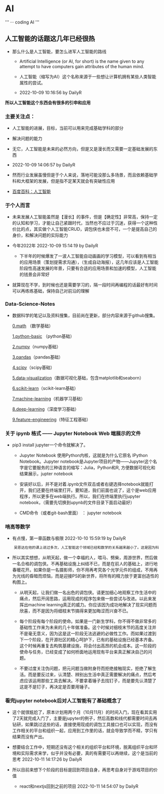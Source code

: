 # AI

'''
··· coding AI
'''

## 人工智能的话题这几年已经很热 

- 那么什么是人工智能，要怎么进军人工智能的路线

	- Artificial Intelligence (or AI, for short) is the name given to any attempt to have computers gain attributes of the human mind.

	- 人工智能（缩写为AI）这个名称来源于一些想让计算机拥有某些人类智能属性的尝试。

	- 2022-10-09 10:16:56 by DailyR

**所以人工智能这个东西会有很多的引申和应用**


### 主要关注点：

- 人工智能的进展，目标，当前可以用来完成基础学科的部分

- 解决问题的能力

- 无它，人工智能是未来的必然方向，但是又是漫长而又需要一定基础发展的东西

- 2022-10-09 14:06:57 by DailyR

- 然而行业发展虽慢但是于个人来说，落地可能没那么多场景，而且依赖基础学科和大框架的发展，但是指不定某天就会有突破性应用

- [百度百科：人工智能](https://baike.baidu.com/item/%E4%BA%BA%E5%B7%A5%E6%99%BA%E8%83%BD/9180?fromtitle=AI&fromid=25417&fr=aladdin)

### 于个人而言

- 未来发展人工智能虽然是【漫长】的事件，但是【确定性】非常高，保持一定的认知和学习，才能让自己紧跟时代，当然也不应过于沉迷，获得一个这种性价比的点，其实做个人工智能CRUD，调包侠也未尝不可，一个是提高自己的身价，和解决问题的实际能力

- 今年2022年 2022-10-09 15:14:19 by DailyR
	
	- 下半年的时候爆发了一波人工智能自动画画的学习模型，可以看到有相当的应用场景（策划提需求沟通），（生成自动海报），这几年应该是人工智能阶段性高速发展的年景，只要有合适的应用场景和加速的模型，人工智能的钱景会非常好

- 就算现在不学，到时候也还是需要学习的，隔一段时间再编程的话最好有时间可以再练练基础，保持自己对前沿的理解


### Data-Science-Notes

- 数据科学的笔记以及资料搜集，目前尚在更新，部分内容来源于github搜集。

	[0.math](0.math) （数学基础）

	[1.python-basic](1.python-basic) （python基础）

	[2.numpy](2.numpy)（numpy基础）

	[3.pandas](3.pandas)（pandas基础）

	[4.scipy](4.scipy)（scipy基础）

	[5.data-visualization](5.data-visualization)（数据可视化基础，包含matplotlib和seaborn）

	[6.scikit-learn](6.scikit-learn)（scikit-learn基础）

	[7.machine-learning](7.machine-learning)（机器学习基础）

	[8.deep-learning](8.deep-learning)（深度学习基础）

	[9.feature-engineering](9.feature-engineering)（特征工程基础）



### 关于 ipynb 格式  —— Jupyter Notebook Web 端展示的文件

- pip3 install jupyter一个命令就解决了。

	- Jupyter Notebook 使用Python内核，这就是为什么它原名 IPython Notebook。Jupyter notebook是Jupyter项目的产物——Jupyter这个名字是它要服务的三种语言的缩写：Julia，Python和R, 方便数据可视化和结果展示，jupter notebook

	- 安装好以后，并不是对着.ipynb文件双击或者右键选择notebook就能打开，我们还要在终端里打开。要知道，我们前面也说了，这个是web应用程序，所以更多在web端执行。所以，我们在终端里执行jupyter notebook，（需要先切换到upynb的文件目录下面启动最好）

	- CMD命令（或者git-bash里面） ： jupyter notebook


### 啃高等数学

- 有点慢，第一章函数与极限 2022-10-10 15:59:19 by DailyR

```java
	吴恩达在他的课上说过多次，人工智能这个领域已经和数学的关系越来越小了。这是因为科研之外的应用越来越丰富，而不是关在象牙塔里面的高不可攀的知识。即便有关数学知识不熟悉，也可以从事有关工作。如果说数学对人工智能很重要，数学不好人工智能就做不好，那么你也在其他方面也不太做得好了。你其实有很多「不好」的，很多不知道的东西。参考以下问题，看看知道几个。Linux的进程描述符由哪些部分组成，分别有什么意义？内存地址由哪些部分组成，分别有什么意义？Linux怎样中断进程？可执行文件如何加载到内存中？动态库如何在运行时和可执行文件连接？MySQL和Oracle的查找过程有什么区别？索引有什么区别？用什么数据结构实现索引？数据库如何对高并发访问进行优化？你可能对这些问题没有明确的答案，至少不敢说「完全明白」，但是代码不是照样写得了？「数学不好能学人工智能吗？」的同类问题还可以是：不能手写操作系统，还能当程序员吗？看不懂MySQL源码，还能当程序员吗？不能手写JVM，还能当程序员吗？。。。你不就当着程序员吗，当程序员需要什么，如何可，如何不可，各位心中肯定已经有了答案。

```
- 所以其实想想，从明天起，做一个幸福的人，喂马、劈柴，周游世界，然后做一名合格的调包侠。不再基础设施上纠结不已，而是在前人的基础上，进行地春暖花开。如果你是一名摄影师，你不用再考究各个光学元件的组成，不用再为光线的昏暗而烦恼，而是迎接PS的新世界，将所有的精力放于更富创造性的构图上。

	- 从明天起，让我们做一名出色的调包侠。请更加细心地观察工作生活中的痛点，然后开阔思路，运用现成的程序包来做一些尝试与改进。以此来发挥出machine learning真正的威力。你应该因为成功地解决了现实问题而欣喜，而不是因为将细枝末节搞得来更加晦涩而兴奋不已。


	- 每个阶段有每个阶段的使命。如果是一门新生学科，你不得不做非常多的基础性工作来为未来的几十年做准备。这个时候对细枝末节的高度关注并不是毫无意义，因为这是这一阶段无法逃避的必做性工作。而如果过渡到下一个阶段，在开源社区的精心呵护下，已有的基础设施已经基本齐备。这个时候再重复去构筑基建设施，将会付出高昂的机会成本。这一阶段的使命与任务，已经变成了如何桥面地运用现有平台来真正解决自己的问题。


	- 不要过度关注伪问题，把元问题当做附身符而拒绝接触现实，拒绝了解生活。而是要反过来，认清楚、辨别出生活中真正需要解决的痛点，然后考虑应该运用那些工具去解决。不要拿着锤子去找钉子，而是要先认清楚了这是不是钉子，再决定是否要用锤子。

### 看完jupyter notebook后对人工智能有了基础概念了

- 这个就很尴尬了，原本计划用两个月（10月11月）的时间入门，现在看其实用了2天就完成入门了，主要是jupyter的例子，然后高数和线代都需要时间去再钻研，如果跳过这些的话，直接使用现成的调包工具接口也可以实现，而没有工作相关的平台和组织一起，应用到工作里的话，就会导致学而不精，学只有结果而没有产出。

- 想要结合工作中，短期还没有这个相关的组织平台和环境，脱离组织平台和环境和实际需求来学，似乎并没有必要，真的有需要可以再继续，这个是当前的思考 2022-10-11 14:17:26 by DailyR

- 所以目前来想下个阶段的目标是回到项目自身，再思考自身对于游戏项目的价值

	- react和nextjs回到之前的项目 2022-10-11 14:54:07 by DailyR